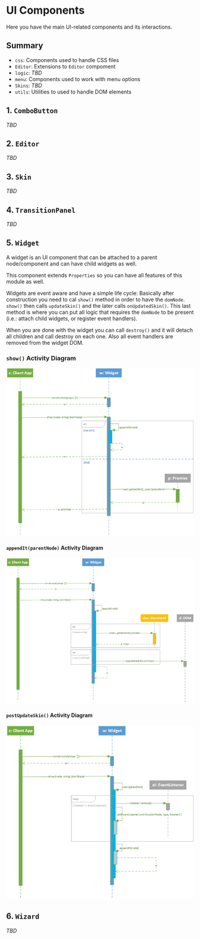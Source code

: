 # UI Components #
Here you have the main UI-related components and its interactions.

## Summary ##
- `css`: Components used to handle CSS files
- `Editor`: Extensions to `Editor` compoment
- `logic`: *TBD*
- `menu`: Components used to work with menu options
- `Skins`: *TBD*
- `utils`: Utilities to used to handle DOM elements

## 1. `ComboButton` ##
*TBD*
## 2. `Editor` ##
*TBD*
## 3. `Skin` ##
*TBD*
## 4. `TransitionPanel` ##
*TBD*
## 5. `Widget` ##
A widget is an UI component that can be attached to a parent node/component and can have child widgets as well.

This component extends `Properties` so you can have all features of this module as well. 

Widgets are event aware and have a simple life cycle: Basically after construction you need to cal `show()` method in order to have the `domNode`. `show()` then calls `updateSkin()` and the later calls `onUpdatedSkin()`. This last method is where you can put all logic that requires the `domNode` to be present (i.e.: attach child widgets, or register event handlers).

When you are done with the widget you can call `destroy()` and it will detach all children and call destroy on each one. Also all event handlers are removed from the widget DOM.
  
### `show()` Activity Diagram ###
![show activity diagram](docs/Ninejs_UI_Widget_01.png?raw=true "show activity diagram")

#### `appendIt(parentNode)` Activity Diagram ####
![show activity diagram](docs/Ninejs_UI_Widget_02.png?raw=true "show activity diagram")

#### `postUpdateSkin()` Activity Diagram ####
![show activity diagram](docs/Ninejs_UI_Widget_03.png?raw=true "show activity diagram")

## 6. `Wizard` ##
*TBD*